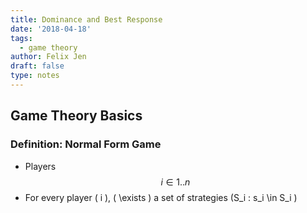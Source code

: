```yaml
---
title: Dominance and Best Response
date: '2018-04-18'
tags:
  - game theory
author: Felix Jen
draft: false
type: notes
---
```

## Game Theory Basics

### Definition: Normal Form Game

* Players $$ i \in 1..n $$ 
* For every player \( i \), \( \exists \) a set of strategies \(S_i : s_i \in S_i \) 
